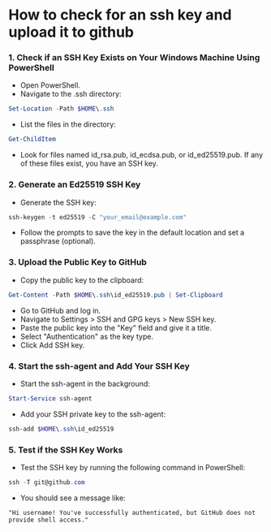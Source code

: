 # How to check for an ssh key and upload it to github

### 1. Check if an SSH Key Exists on Your Windows Machine Using PowerShell
- Open PowerShell.
- Navigate to the .ssh directory:

```powershell
Set-Location -Path $HOME\.ssh
```

- List the files in the directory:

```powershell
Get-ChildItem
```

- Look for files named id_rsa.pub, id_ecdsa.pub, or id_ed25519.pub. If any of these files exist, you have an SSH key.

### 2. Generate an Ed25519 SSH Key
- Generate the SSH key:

```powershell
ssh-keygen -t ed25519 -C "your_email@example.com"
```

- Follow the prompts to save the key in the default location and set a passphrase (optional).

### 3. Upload the Public Key to GitHub

- Copy the public key to the clipboard:

```powershell
Get-Content -Path $HOME\.ssh\id_ed25519.pub | Set-Clipboard
```

- Go to GitHub and log in.
- Navigate to Settings > SSH and GPG keys > New SSH key.
- Paste the public key into the "Key" field and give it a title.
- Select "Authentication" as the key type.
- Click Add SSH key.

### 4. Start the ssh-agent and Add Your SSH Key
- Start the ssh-agent in the background:

```powershell
Start-Service ssh-agent
```

- Add your SSH private key to the ssh-agent:

```powershell
ssh-add $HOME\.ssh\id_ed25519
```

### 5. Test if the SSH Key Works
- Test the SSH key by running the following command in PowerShell:

```powershell
ssh -T git@github.com
```

- You should see a message like:

```
"Hi username! You've successfully authenticated, but GitHub does not provide shell access."
```